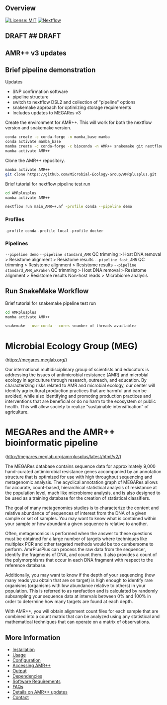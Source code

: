 Overview
--------
[![License: MIT](https://img.shields.io/badge/License-MIT-yellow.svg)](https://opensource.org/licenses/MIT)
[![Nextflow](https://img.shields.io/badge/Nextflow-%E2%89%A50.25.1-brightgreen.svg)](https://www.nextflow.io/)

## DRAFT ## DRAFT

## AMR++ v3 updates

## Brief pipeline demonstration
Updates
- SNP confirmation software
- pipeline structure
 - switch to nextflow DSL2 and collection of "pipeline" options
 - snakemake approach for optimizing storage requirements
- Includes updates to MEGARes v3


Create the environment for AMR++. This will work for both the nextflow version and snakemake version.

```bash
conda create -c conda-forge -n mamba_base mamba
conda activate mamba_base
mamba create -c conda-forge -c bioconda -n AMR++ snakemake git nextflow
mamba activate AMR++
```


Clone the AMR++ repository.

```bash
mamba activate AMR++
git clone https://github.com/Microbial-Ecology-Group/AMRplusplus.git
```

Brief tutorial for nextflow pipeline test run
```bash
cd AMRplusplus
mamba activate AMR++

nextflow run main_AMR++.nf -profile conda --pipeline demo
```




### Profiles

```-profile conda``` 
```-profile local``` 
```-profile docker```


### Pipelines

```--pipeline demo``` 
```--pipeline standard_AMR``` QC trimming > Host DNA removal > Resistome alignment > Resistome results
```--pipeline fast_AMR```  QC trimming > Resistome alignment > Resistome results
```--pipeline standard_AMR_wKraken``` QC trimming > Host DNA removal > Resistome alignment > Resistome results 
Non-host reads > Microbiome analysis


## Run SnakeMake Workflow

Brief tutorial for snakemake pipeline test run
```bash
cd AMRplusplus
mamba activate AMR++

snakemake --use-conda --cores <number of threads available>
```

# Microbial Ecology Group (MEG)
(https://megares.meglab.org/)

Our international multidisciplinary group of scientists and educators is addressing the issues of antimicrobial resistance (AMR) and microbial ecology in agriculture through research, outreach, and education. By characterizing risks related to AMR and microbial ecology, our center will identify agricultural production practices that are harmful and can be avoided, while also identifying and promoting production practices and interventions that are beneficial or do no harm to the ecosystem or public health. This will allow society to realize “sustainable intensification” of agriculture.

# MEGARes and the AMR++ bioinformatic pipeline
(http://megares.meglab.org/amrplusplus/latest/html/v2/)

The MEGARes database contains sequence data for approximately 9,000 hand-curated antimicrobial resistance genes accompanied by an annotation structure that is optimized for use with high throughput sequencing and metagenomic analysis. The acyclical annotation graph of MEGARes allows for accurate, count-based, hierarchical statistical analysis of resistance at the population level, much like microbiome analysis, and is also designed to be used as a training database for the creation of statistical classifiers.

The goal of many metagenomics studies is to characterize the content and relative abundance of sequences of interest from the DNA of a given sample or set of samples. You may want to know what is contained within your sample or how abundant a given sequence is relative to another.

Often, metagenomics is performed when the answer to these questions must be obtained for a large number of targets where techniques like multiplex PCR and other targeted methods would be too cumbersome to perform. AmrPlusPlus can process the raw data from the sequencer, identify the fragments of DNA, and count them. It also provides a count of the polymorphisms that occur in each DNA fragment with respect to the reference database.

Additionally, you may want to know if the depth of your sequencing (how many reads you obtain that are on target) is high enough to identify rare organisms (organisms with low abundance relative to others) in your population. This is referred to as rarefaction and is calculated by randomly subsampling your sequence data at intervals between 0% and 100% in order to determine how many targets are found at each depth.

With AMR++, you will obtain alignment count files for each sample that are combined into a count matrix that can be analyzed using any statistical and mathematical techniques that can operate on a matrix of observations.

More Information
----------------

- [Installation](https://github.com/meglab-metagenomics/amrplusplus_v2/blob/master/docs/installation.md)
- [Usage](https://github.com/meglab-metagenomics/amrplusplus_v2/blob/master/docs/usage.md)
- [Configuration](https://github.com/meglab-metagenomics/amrplusplus_v2/blob/master/docs/configuration.md)
- [Accessing AMR++](https://github.com/meglab-metagenomics/amrplusplus_v2/blob/master/docs/accessing_AMR++.md)
- [Output](https://github.com/meglab-metagenomics/amrplusplus_v2/blob/master/docs/output.md)
- [Dependencies](https://github.com/meglab-metagenomics/amrplusplus_v2/blob/master/docs/dependencies.md)
- [Software Requirements](https://github.com/meglab-metagenomics/amrplusplus_v2/blob/master/docs/requirements.md)
- [FAQs](https://github.com/meglab-metagenomics/amrplusplus_v2/blob/master/docs/FAQs.md)
- [Details on AMR++ updates](https://github.com/meglab-metagenomics/amrplusplus_v2/blob/master/docs/update_details.md)
- [Contact](https://github.com/meglab-metagenomics/amrplusplus_v2/blob/master/docs/contact.md)
